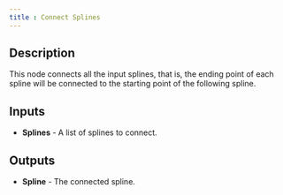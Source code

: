 ```yaml
---
title : Connect Splines
---
```


## Description

This node connects all the input splines, that is, the ending point of
each spline will be connected to the starting point of the following
spline.

## Inputs

- **Splines** - A list of splines to connect.

## Outputs

- **Spline** - The connected spline.
